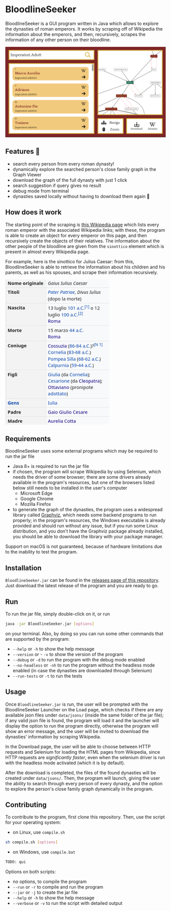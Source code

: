 # BloodlineSeeker

BloodlineSeeker is a GUI program written in Java which allows to explore the dynasties of roman emperors. It works by scraping off of Wikipedia the information about the emperors, and then, recursively, scrapes the information of any other person on their bloodline.

![Program screenshot](.github/screenshot.png)

## Features 🚀

- search every person from every roman dynasty!
- dynamically explore the searched person's close family graph in the Graph Viewer
- download the graph of the full dynasty with just 1 click
- search suggestion if query gives no result
- debug mode from terminal
- dynasties saved locally without having to download them again 🥱

## How does it work

The starting point of the scraping is [this Wikipedia page](https://it.wikipedia.org/wiki/Imperatori_romani) which lists every roman emperor with the associated Wikipedia links; with these, the program is able to create an object for every emperor on this page, and then recursively create the objects of their relatives. The information about the other people of the bloodline are given from the `sinottico` element which is present in almost every Wikipedia page.

For example, here is the sinottico for Julius Caesar: from this, BloodlineSeeker is able to retrieve the information about his children and his parents, as well as his spouses, and scrape their information recursively.

![Julius Caesar's "sinottico"](.github/sinottico.png)

## Requirements

BloodlineSeeker uses some external programs which may be required to run the jar file

- Java 8+ is required to run the jar file
- if chosen, the program will scrape Wikipedia by using Selenium, which needs the driver of some browser; there are some drivers already available in the program's resources, but one of the browsers listed below still needs to be installed in the user's computer
  - Microsoft Edge
  - Google Chrome
  - Mozilla Firefox
- to generate the graph of the dynasties, the program uses a widespread library called [Graphviz](https://graphviz.org/), which needs some backend programs to run properly; in the program's resources, the Windows executable is already provided and should run without any issue, but if you run some Linux distribution, and you don't have the Graphviz package already installed, you should be able to download the library with your package manager.

Support on macOS is not guaranteed, because of hardware limitations due to the inability to test the program.

## Installation

`BloodlineSeeker.jar` can be found in the [releases page of this repository](https://github.com/Exyss/BloodlineSeeker/releases). Just download the latest release of the program and you are ready to go.

## Run

To run the jar file, simply double-click on it, or run

```sh
java -jar BloodlineSeeker.jar [options]
```

on your terminal. Also, by doing so you can run some other commands that are supported by the program:

- `--help` or `-h` to show the help message
- `--version` or - `-v` to show the version of the program
- `--debug` or `-d` to run the program with the debug mode enabled
- `--no-headless` or `-nh` to run the program without the headless mode enabled (in case the dynasties are downloaded through Selenium)
- `--run-tests` or `-t` to run the tests

## Usage

Once `BloodlineSeeker.jar` is run, the user will be prompted with the BloodlineSeeker Launcher on the Load page, which checks if there are any available json files under `data/jsons/` (inside the same folder of the jar file); if any valid json file is found, the program will load it and the launcher will display the option to run the program directly, otherwise the program will show an error message, and the user will be invited to download the dynasties' information by scraping Wikipedia.

In the Download page, the user will be able to choose between HTTP requests and Selenium for loading the HTML pages from Wikipedia, since HTTP requests are *significantly faster*, even when the selenium driver is run with the headless mode activated (which it is by default).

After the download is completed, the files of the found dynasties will be created under `data/jsons/`. Then, the program will launch, giving the user the ability to search through every person of every dynasty, and the option to explore the person's close family graph dynamically in the program.

## Contributing

To contribute to the program, first clone this repository. Then, use the script for your operating system:

- on Linux, use `compile.sh`

```sh
sh compile.sh [options]
```

- on Windows, use `compile.bat`

```sh
TODO: qui
```

Options on both scripts:

- no options, to compile the program
- `--run` or `-r` to compile and run the program
- `--jar` or `-j` to create the jar file
- `--help` or `-h` to show the help message
- `--verbose` or `-v` to run the script with detailed output
